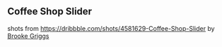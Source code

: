## Coffee Shop Slider

shots from https://dribbble.com/shots/4581629-Coffee-Shop-Slider by [Brooke Griggs](https://dribbble.com/brookegriggs)
